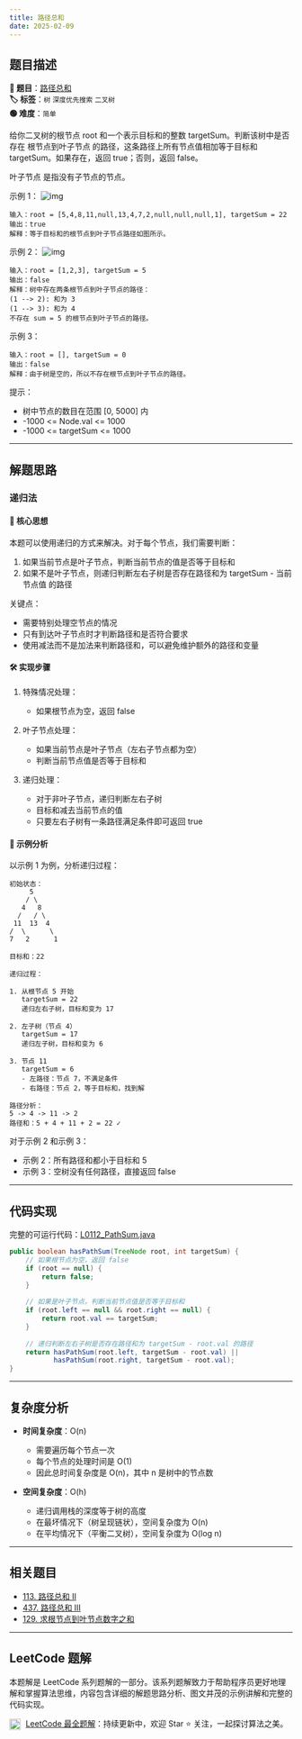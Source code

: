 ```yaml
---
title: 路径总和
date: 2025-02-09
---
```


## 题目描述

**🔗 题目**：[路径总和](https://leetcode.cn/problems/path-sum/)  
**🏷️ 标签**：`树` `深度优先搜索` `二叉树`  
**🟢 难度**：`简单`  

给你二叉树的根节点 root 和一个表示目标和的整数 targetSum。判断该树中是否存在 根节点到叶子节点 的路径，这条路径上所有节点值相加等于目标和 targetSum。如果存在，返回 true；否则，返回 false。

叶子节点 是指没有子节点的节点。

示例 1：
![img](https://assets.leetcode.com/uploads/2021/01/18/pathsum1.jpg)
```
输入：root = [5,4,8,11,null,13,4,7,2,null,null,null,1], targetSum = 22
输出：true
解释：等于目标和的根节点到叶子节点路径如图所示。
```

示例 2：
![img](https://assets.leetcode.com/uploads/2021/01/18/pathsum2.jpg)
```
输入：root = [1,2,3], targetSum = 5
输出：false
解释：树中存在两条根节点到叶子节点的路径：
(1 --> 2): 和为 3
(1 --> 3): 和为 4
不存在 sum = 5 的根节点到叶子节点的路径。
```

示例 3：
```
输入：root = [], targetSum = 0
输出：false
解释：由于树是空的，所以不存在根节点到叶子节点的路径。
```

提示：
- 树中节点的数目在范围 [0, 5000] 内
- -1000 <= Node.val <= 1000
- -1000 <= targetSum <= 1000

---

## 解题思路
### 递归法

#### 📝 核心思想
本题可以使用递归的方式来解决。对于每个节点，我们需要判断：
1. 如果当前节点是叶子节点，判断当前节点的值是否等于目标和
2. 如果不是叶子节点，则递归判断左右子树是否存在路径和为 targetSum - 当前节点值 的路径

关键点：
- 需要特别处理空节点的情况
- 只有到达叶子节点时才判断路径和是否符合要求
- 使用减法而不是加法来判断路径和，可以避免维护额外的路径和变量

#### 🛠️ 实现步骤
1. 特殊情况处理：
   - 如果根节点为空，返回 false

2. 叶子节点处理：
   - 如果当前节点是叶子节点（左右子节点都为空）
   - 判断当前节点值是否等于目标和

3. 递归处理：
   - 对于非叶子节点，递归判断左右子树
   - 目标和减去当前节点的值
   - 只要左右子树有一条路径满足条件即可返回 true

#### 🧩 示例分析
以示例 1 为例，分析递归过程：
```
初始状态：
     5
    / \
   4   8
  /   / \
 11  13  4
/  \      \
7   2      1

目标和：22

递归过程：

1. 从根节点 5 开始
   targetSum = 22
   递归左右子树，目标和变为 17

2. 左子树（节点 4）
   targetSum = 17
   递归左子树，目标和变为 6

3. 节点 11
   targetSum = 6
   - 左路径：节点 7，不满足条件
   - 右路径：节点 2，等于目标和，找到解

路径分析：
5 -> 4 -> 11 -> 2
路径和：5 + 4 + 11 + 2 = 22 ✓
```

对于示例 2 和示例 3：
- 示例 2：所有路径和都小于目标和 5
- 示例 3：空树没有任何路径，直接返回 false

---

## 代码实现

完整的可运行代码：[L0112_PathSum.java](../src/main/java/L0112_PathSum.java)

```java
public boolean hasPathSum(TreeNode root, int targetSum) {
    // 如果根节点为空，返回 false
    if (root == null) {
        return false;
    }
    
    // 如果是叶子节点，判断当前节点值是否等于目标和
    if (root.left == null && root.right == null) {
        return root.val == targetSum;
    }
    
    // 递归判断左右子树是否存在路径和为 targetSum - root.val 的路径
    return hasPathSum(root.left, targetSum - root.val) || 
           hasPathSum(root.right, targetSum - root.val);
}
```

---

## 复杂度分析

- **时间复杂度**：O(n)
  - 需要遍历每个节点一次
  - 每个节点的处理时间是 O(1)
  - 因此总时间复杂度是 O(n)，其中 n 是树中的节点数

- **空间复杂度**：O(h)
  - 递归调用栈的深度等于树的高度
  - 在最坏情况下（树呈现链状），空间复杂度为 O(n)
  - 在平均情况下（平衡二叉树），空间复杂度为 O(log n)

---

## 相关题目

- [113. 路径总和 II](https://leetcode.cn/problems/path-sum-ii/)
- [437. 路径总和 III](https://leetcode.cn/problems/path-sum-iii/)
- [129. 求根节点到叶节点数字之和](https://leetcode.cn/problems/sum-root-to-leaf-numbers/)

---

## LeetCode 题解

本题解是 LeetCode 系列题解的一部分。该系列题解致力于帮助程序员更好地理解和掌握算法思维，内容包含详细的解题思路分析、图文并茂的示例讲解和完整的代码实现。

<img src="https://github.githubassets.com/images/modules/logos_page/GitHub-Mark.png" alt="GitHub" width="20" style="vertical-align: middle; margin-right: 5px"> [LeetCode 最全题解](https://github.com/LjyYano/LeetCode)：持续更新中，欢迎 Star ⭐️ 关注，一起探讨算法之美。 